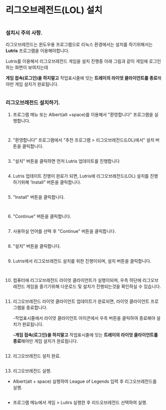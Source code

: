 # 리그오브레전드(LOL) 설치

<figure><img src="../../.gitbook/assets/스크린샷, 2023-10-25 14-52-52 (1).png" alt=""><figcaption></figcaption></figure>

### 설치시 주의 사항.

리그오브레전드는 윈도우용 프로그램으로 리눅스 환경에서는 설치를 하기위해서는 **Lutris** 프로그램을 이용해야합니다.&#x20;

Lutris를 이용해서 리그오브레전드 게임을 설치 진행중 아래 그림과 같이 게임에 로그인하는 화면이 보여지는데&#x20;

**게임 접속(로그인)을  하지말고** 작업표시줄에 잇는 **트레이의 라이엇 클라이언트를 종료**해야만 게임 설치가 완료됩니다.&#x20;

<figure><img src="../../.gitbook/assets/image (54).png" alt=""><figcaption></figcaption></figure>

### 리그오브레전드 설치하기.

1. 프로그램 메뉴 또는 Albert(alt +space)를 이용해서 "환영합니다" 프로그램을 실행합니다.&#x20;

<div>

<figure><img src="../../.gitbook/assets/VirtualBox_liqq_25_10_2023_12_40_19.png" alt=""><figcaption></figcaption></figure>

 

<figure><img src="../../.gitbook/assets/VirtualBox_liqq_25_10_2023_12_40_52.png" alt=""><figcaption></figcaption></figure>

</div>

2. "환영합니다" 프로그램에서 "추천 프로그램 > 리그오브레전드(LOL)에서"  설치 버튼을 클릭합니다.&#x20;

<figure><img src="../../.gitbook/assets/image (44).png" alt=""><figcaption></figcaption></figure>

3. "설치" 버튼을 클릭하면 먼저 Lutris 업데이트를 진행합니다

<figure><img src="../../.gitbook/assets/image (45).png" alt=""><figcaption></figcaption></figure>

4. Lutris 업데이트 진행이 완료가 되면, Lutris에 리그오브레전드(LOL) 설치를 진행하기위해 'Install" 버튼을 클릭합니다.&#x20;

<figure><img src="../../.gitbook/assets/image (46).png" alt=""><figcaption></figcaption></figure>

5. "Install" 버튼을 클릭합니다.

<div>

<figure><img src="../../.gitbook/assets/스크린샷, 2023-10-25 11-08-42 (4).png" alt=""><figcaption></figcaption></figure>

 

<figure><img src="../../.gitbook/assets/스크린샷, 2023-10-25 11-09-03 (1).png" alt=""><figcaption></figcaption></figure>

</div>

6. "Continue" 버튼을 클릭합니다.

<figure><img src="../../.gitbook/assets/image (53).png" alt=""><figcaption></figcaption></figure>

7. 사용하실 언어를 선택 후 "Continue" 버튼을 클릭합니다.

<figure><img src="../../.gitbook/assets/스크린샷, 2023-10-25 11-09-26.png" alt=""><figcaption></figcaption></figure>

8. "설치" 버튼을 클릭합니다.

<figure><img src="../../.gitbook/assets/스크린샷, 2023-10-25 11-09-36 (1).png" alt=""><figcaption></figcaption></figure>

9. Lutris에서 리그오브레전드 설치를 위한 진행이되며, 설치 버튼을 클릭합니다.&#x20;

<div>

<figure><img src="../../.gitbook/assets/스크린샷, 2023-10-25 11-10-01 (1).png" alt=""><figcaption></figcaption></figure>

 

<figure><img src="../../.gitbook/assets/스크린샷, 2023-10-25 11-10-08 (1).png" alt=""><figcaption></figcaption></figure>

</div>

10. 컴퓨터에 리그오브레전드 라이엇 클라이언트가 실행이되며, 우측 하단에 리그오브레전드 게임을 즐기기위해 다운로드 및 설치가 진행되는것을 확인하실 수 있습니다.

<figure><img src="../../.gitbook/assets/스크린샷, 2023-10-25 11-11-02.png" alt=""><figcaption></figcaption></figure>

11. 리그오브레전드 라이엇 클라이언트 업데이트가 완료되면, 라이엇 클라이언트 프로그램을 종료합니다.&#x20;

    \-작업표시줄에서 라이엇 클라이언트 아이콘에서 우측 버튼을 클릭하여 종료해야 설치가 완료됩니다.

    **-게임 접속(로그인)을  하지말고** 작업표시줄에 잇는 **트레이의 라이엇 클라이언트를 종료**해야만 게임 설치가 완료됩니다.&#x20;

<figure><img src="../../.gitbook/assets/VirtualBox_liqq_25_10_2023_13_28_55 (2).png" alt=""><figcaption></figcaption></figure>

12. 리그오브레전드 설치 완료.

<figure><img src="../../.gitbook/assets/image (55).png" alt=""><figcaption></figcaption></figure>

13. 리그오브레전드 실행.

* Albert(alt + space) 실행하여 League of Legends 입력 후 리그오브레전드를 실행.

<figure><img src="../../.gitbook/assets/image (57).png" alt=""><figcaption></figcaption></figure>

* 프로그램 메뉴에서 게임 > Lutirs 실행한 후  리드오브레전드 선택하여 실행.

<div>

<figure><img src="../../.gitbook/assets/2 (4).png" alt=""><figcaption></figcaption></figure>

 

<figure><img src="../../.gitbook/assets/선택 영역_002.png" alt=""><figcaption></figcaption></figure>

</div>





<figure><img src="../../.gitbook/assets/image (58).png" alt=""><figcaption></figcaption></figure>

<figure><img src="../../.gitbook/assets/선택 영역_003.png" alt=""><figcaption></figcaption></figure>
